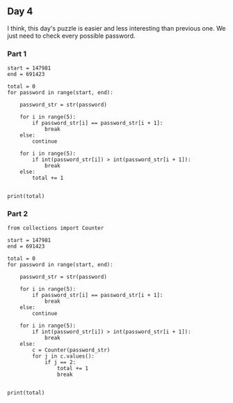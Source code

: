 ## Day 4

I think, this day's puzzle is easier and less interesting than previous one. We just need to check every possible password.

### Part 1

```
start = 147981
end = 691423

total = 0
for password in range(start, end):

    password_str = str(password)

    for i in range(5):
        if password_str[i] == password_str[i + 1]:
            break
    else:
        continue

    for i in range(5):
        if int(password_str[i]) > int(password_str[i + 1]):
            break
    else:
        total += 1


print(total)

```

### Part 2

```
from collections import Counter

start = 147981
end = 691423

total = 0
for password in range(start, end):

    password_str = str(password)

    for i in range(5):
        if password_str[i] == password_str[i + 1]:
            break
    else:
        continue

    for i in range(5):
        if int(password_str[i]) > int(password_str[i + 1]):
            break
    else:
        c = Counter(password_str)
        for j in c.values():
            if j == 2:
                total += 1
                break


print(total)
```